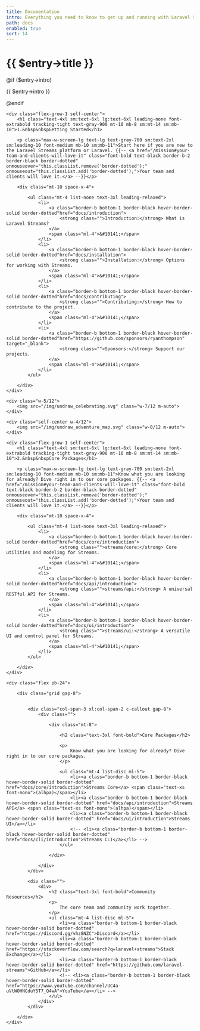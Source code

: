 ```yaml
---
title: Documentation
intro: Everything you need to know to get up and running with Laravel Streams.
path: docs
enabled: true
sort: 14
---
```



<h1 class="text-center block text-4xl sm:text-6xl lg:text-5xl leading-none font-extrabold tracking-tight text-gray-900 mt-10 sm:mt-14 sm:mb-10">
    {{ $entry->title }}
</h1>

@if ($entry->intro)
<p class="text-center block text-2xl tracking-tight mb-10 opacity-40">{{ $entry->intro }}</p>
@endif



<div class="flex p-20 bg-white">
    
    <div class="flex-grow-1 self-center">
        <h1 class="text-4xl sm:text-6xl lg:text-6xl leading-none font-extrabold tracking-tight text-gray-900 mt-10 mb-8 sm:mt-14 sm:mb-10">1.&nbsp&nbspGetting Started</h1>
        
        <p class="max-w-screen-lg text-lg text-gray-700 sm:text-2xl sm:leading-10 font-medium mb-10 sm:mb-11">Start here if you are new to the Laravel Streams platform or Laravel. {{-- <a href="/mission#your-team-and-clients-will-love-it" class="font-bold text-black border-b-2 border-black border-dotted" onmouseover="this.classList.remove('border-dotted');" onmouseout="this.classList.add('border-dotted');">Your team and clients will love it.</a> --}}</p>    

        <div class="mt-10 space-x-4">

            <ul class="mt-4 list-none text-3xl leading-relaxed">
                <li>
                    <a class="border-b bottom-1 border-black hover-border-solid border-dotted"href="docs/introduction">
                        <strong class="">Introduction:</strong> What is Laravel Streams?
                    </a>
                    <span class="ml-4">&#10141;</span>
                </li>
                <li>
                    <a class="border-b bottom-1 border-black hover-border-solid border-dotted"href="docs/installation">
                        <strong class="">Installation:</strong> Options for working with Streams.
                    </a>
                    <span class="ml-4">&#10141;</span>
                </li>
                <li>
                    <a class="border-b bottom-1 border-black hover-border-solid border-dotted"href="docs/contributing">
                        <strong class="">Contributing:</strong> How to contribute to the project.
                    </a>
                    <span class="ml-4">&#10141;</span>
                </li>
                <li>
                    <a class="border-b bottom-1 border-black hover-border-solid border-dotted"href="https://github.com/sponsors/ryanthompson" target="_blank">
                        <strong class="">Sponsors:</strong> Support our projects.
                    </a>
                    <span class="ml-4">&#10141;</span>
                </li>
            </ul>

        </div>
    </div>

    <div class="w-5/12">
        <img src="/img/undraw_celebrating.svg" class="w-7/12 m-auto">
    </div>
    
</div>



<div class="flex p-20 bg-white">
    
    <div class="self-center w-4/12">
        <img src="/img/undraw_adventure_map.svg" class="w-8/12 m-auto">
    </div>

    <div class="flex-grow-1 self-center">
        <h1 class="text-4xl sm:text-6xl lg:text-6xl leading-none font-extrabold tracking-tight text-gray-900 mt-10 mb-8 sm:mt-14 sm:mb-10">2.&nbsp&nbspCore Packages</h1>
        
        <p class="max-w-screen-lg text-lg text-gray-700 sm:text-2xl sm:leading-10 font-medium mb-10 sm:mb-11">Know what you are looking for already? Dive right in to our core packages. {{-- <a href="/mission#your-team-and-clients-will-love-it" class="font-bold text-black border-b-2 border-black border-dotted" onmouseover="this.classList.remove('border-dotted');" onmouseout="this.classList.add('border-dotted');">Your team and clients will love it.</a> --}}</p>    

        <div class="mt-10 space-x-4">

            <ul class="mt-4 list-none text-3xl leading-relaxed">
                <li>
                    <a class="border-b bottom-1 border-black hover-border-solid border-dotted"href="docs/core/introduction">
                        <strong class="">streams/core:</strong> Core utilities and modeling for Streams.
                    </a>
                    <span class="ml-4">&#10141;</span>
                </li>
                <li>
                    <a class="border-b bottom-1 border-black hover-border-solid border-dotted"href="docs/api/introduction">
                        <strong class="">streams/api:</strong> A universal RESTful API for Streams.
                    </a>
                    <span class="ml-4">&#10141;</span>
                </li>
                <li>
                    <a class="border-b bottom-1 border-black hover-border-solid border-dotted"href="docs/ui/introduction">
                        <strong class="">streams/ui:</strong> A versatile UI and control panel for Streams.
                    </a>
                    <span class="ml-4">&#10141;</span>
                </li>
            </ul>

        </div>
    </div>
    
</div>


<div class="mx-auto px-4">

    <div class="flex pb-24">

        <div class="grid gap-8">


            <div class="col-span-3 xl:col-span-2 c-callout gap-8">
                <div class="">                   
                    
                    <div class="mt-8">
                        
                        <h2 class="text-3xl font-bold">Core Packages</h2>

                        <p>
                            Know what you are looking for already? Dive right in to our core packages.
                        </p>

                        <ul class="mt-4 list-disc ml-5">
                            <li><a class="border-b bottom-1 border-black hover-border-solid border-dotted" href="docs/core/introduction">Streams Core</a> <span class="text-xs font-mono">(alhpa)</span></li>
                            <li><a class="border-b bottom-1 border-black hover-border-solid border-dotted" href="docs/api/introduction">Streams API</a> <span class="text-xs font-mono">(alhpa)</span></li>
                            <li><a class="border-b bottom-1 border-black hover-border-solid border-dotted" href="docs/ui/introduction">Streams UI</a></li>
                            <!-- <li><a class="border-b bottom-1 border-black hover-border-solid border-dotted" href="docs/cli/introduction">Streams CLI</a></li> -->
                        </ul>

                    </div>

                </div>
            </div>

            <div class="">
                <div>
                    <h2 class="text-3xl font-bold">Community Resources</h2>
                    <p>
                        The core team and community work together.
                    </p>
                    <ul class="mt-4 list-disc ml-5">
                        <li><a class="border-b bottom-1 border-black hover-border-solid border-dotted" href="https://discord.gg/vhz8NZC">Discord</a></li>
                        <li><a class="border-b bottom-1 border-black hover-border-solid border-dotted" href="https://stackoverflow.com/search?q=laravel+streams">Stack Exchange</a></li>
                        <li><a class="border-b bottom-1 border-black hover-border-solid border-dotted" href="https://github.com/laravel-streams">GitHub</a></li>
                        <!-- <li><a class="border-b bottom-1 border-black hover-border-solid border-dotted" href="https://www.youtube.com/channel/UC4a-uVtWOHNCduY5T7_Q4wA">YouTube</a></li> -->
                    </ul>
                </div>
            </div>

        </div>
    </div>
</div>
